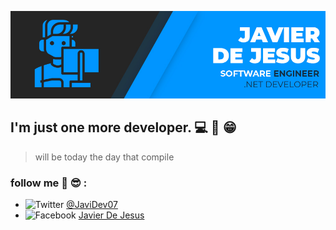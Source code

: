 ![Presentation](https://github.com/JavierMartinez07/JavierMartinez07/blob/master/Present.jpg?raw=true)

## I'm just one more developer. :computer: :walking: :grin: 
> will be today the day that compile
### follow me :see_no_evil: :sunglasses: :
- ![Twitter](http://i.imgur.com/wWzX9uB.png)  [@JaviDev07](https://twitter.com/JaviDev07)
- ![Facebook](http://i.imgur.com/fep1WsG.png)  [Javier De Jesus](https://web.facebook.com/JavierIsmael.57/)

